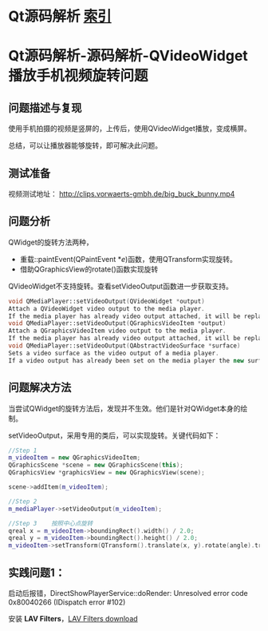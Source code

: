 # Qt源码解析 [索引](https://blog.csdn.net/xinqingwuji/article/details/118365888)

# Qt源码解析-源码解析-QVideoWidget播放手机视频旋转问题

## 问题描述与复现

使用手机拍摄的视频是竖屏的，上传后，使用QVideoWidget播放，变成横屏。

总结，可以让播放器能够旋转，即可解决此问题。

## 测试准备

视频测试地址： http://clips.vorwaerts-gmbh.de/big_buck_bunny.mp4 

## 问题分析

QWidget的旋转方法两种，

- 重载::paintEvent(QPaintEvent **e*)函数，使用QTransform实现旋转。
- 借助QGraphicsView的rotate()函数实现旋转

QVideoWidget不支持旋转。查看setVideoOutput函数进一步获取支持。

```c++
void QMediaPlayer::setVideoOutput(QVideoWidget *output)
Attach a QVideoWidget video output to the media player.
If the media player has already video output attached, it will be replaced with a new one.
void QMediaPlayer::setVideoOutput(QGraphicsVideoItem *output)
Attach a QGraphicsVideoItem video output to the media player.
If the media player has already video output attached, it will be replaced with a new one.
void QMediaPlayer::setVideoOutput(QAbstractVideoSurface *surface)
Sets a video surface as the video output of a media player.
If a video output has already been set on the media player the new surface will replace it.
```



## 问题解决方法

当尝试QWidget的旋转方法后，发现并不生效。他们是针对QWidget本身的绘制。

setVideoOutput，采用专用的类后，可以实现旋转。关键代码如下：

```c++
//Step 1   
m_videoItem = new QGraphicsVideoItem;
QGraphicsScene *scene = new QGraphicsScene(this);
QGraphicsView *graphicsView = new QGraphicsView(scene);

scene->addItem(m_videoItem);

//Step 2
m_mediaPlayer->setVideoOutput(m_videoItem);

//Step 3	按照中心点旋转
qreal x = m_videoItem->boundingRect().width() / 2.0;
qreal y = m_videoItem->boundingRect().height() / 2.0;
m_videoItem->setTransform(QTransform().translate(x, y).rotate(angle).translate(-x, -y));

```



## 实践问题1：

启动后报错，DirectShowPlayerService::doRender: Unresolved error code 0x80040266 (IDispatch error #102)

安装 **LAV Filters**，<a href="http://files.1f0.de/lavf/LAVFilters-0.65.exe" rel="nofollow">LAV Filters download</a>

